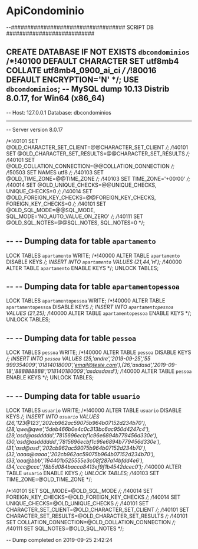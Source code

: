 # ApiCondominio




--################################### SCRIPT DB ###########################

CREATE DATABASE  IF NOT EXISTS `dbcondominios` /*!40100 DEFAULT CHARACTER SET utf8mb4 COLLATE utf8mb4_0900_ai_ci */ /*!80016 DEFAULT ENCRYPTION='N' */;
USE `dbcondominios`;
-- MySQL dump 10.13  Distrib 8.0.17, for Win64 (x86_64)
--
-- Host: 127.0.0.1    Database: dbcondominios
-- ------------------------------------------------------
-- Server version	8.0.17

/*!40101 SET @OLD_CHARACTER_SET_CLIENT=@@CHARACTER_SET_CLIENT */;
/*!40101 SET @OLD_CHARACTER_SET_RESULTS=@@CHARACTER_SET_RESULTS */;
/*!40101 SET @OLD_COLLATION_CONNECTION=@@COLLATION_CONNECTION */;
/*!50503 SET NAMES utf8 */;
/*!40103 SET @OLD_TIME_ZONE=@@TIME_ZONE */;
/*!40103 SET TIME_ZONE='+00:00' */;
/*!40014 SET @OLD_UNIQUE_CHECKS=@@UNIQUE_CHECKS, UNIQUE_CHECKS=0 */;
/*!40014 SET @OLD_FOREIGN_KEY_CHECKS=@@FOREIGN_KEY_CHECKS, FOREIGN_KEY_CHECKS=0 */;
/*!40101 SET @OLD_SQL_MODE=@@SQL_MODE, SQL_MODE='NO_AUTO_VALUE_ON_ZERO' */;
/*!40111 SET @OLD_SQL_NOTES=@@SQL_NOTES, SQL_NOTES=0 */;

--
-- Dumping data for table `apartamento`
--

LOCK TABLES `apartamento` WRITE;
/*!40000 ALTER TABLE `apartamento` DISABLE KEYS */;
INSERT INTO `apartamento` VALUES (21,44,'H');
/*!40000 ALTER TABLE `apartamento` ENABLE KEYS */;
UNLOCK TABLES;

--
-- Dumping data for table `apartamentopessoa`
--

LOCK TABLES `apartamentopessoa` WRITE;
/*!40000 ALTER TABLE `apartamentopessoa` DISABLE KEYS */;
INSERT INTO `apartamentopessoa` VALUES (21,25);
/*!40000 ALTER TABLE `apartamentopessoa` ENABLE KEYS */;
UNLOCK TABLES;

--
-- Dumping data for table `pessoa`
--

LOCK TABLES `pessoa` WRITE;
/*!40000 ALTER TABLE `pessoa` DISABLE KEYS */;
INSERT INTO `pessoa` VALUES (25,'andre','2019-09-25','55 999354009','01814018000','email@teste.com'),(26,'asdasd','2019-09-18','888888888','018140180009','asdasdasd');
/*!40000 ALTER TABLE `pessoa` ENABLE KEYS */;
UNLOCK TABLES;

--
-- Dumping data for table `usuario`
--

LOCK TABLES `usuario` WRITE;
/*!40000 ALTER TABLE `usuario` DISABLE KEYS */;
INSERT INTO `usuario` VALUES (26,'123@123','202cb962ac59075b964b07152d234b70'),(28,'qwe@qwe','5deb466b0e4c0c313bc6ac950d4247c4'),(29,'asd@asddddd','7815696ecbf1c96e6894b779456d330e'),(30,'asd@asdddddd','7815696ecbf1c96e6894b779456d330e'),(31,'asd@asd','202cb962ac59075b964b07152d234b70'),(32,'aaaa@aaaa','202cb962ac59075b964b07152d234b70'),(33,'aaa@bbb','194401b525555e3c08f287a14bfdd4e6'),(34,'ccc@ccc','f8b5d084bacca8413ef9f1b4542dcec0');
/*!40000 ALTER TABLE `usuario` ENABLE KEYS */;
UNLOCK TABLES;
/*!40103 SET TIME_ZONE=@OLD_TIME_ZONE */;

/*!40101 SET SQL_MODE=@OLD_SQL_MODE */;
/*!40014 SET FOREIGN_KEY_CHECKS=@OLD_FOREIGN_KEY_CHECKS */;
/*!40014 SET UNIQUE_CHECKS=@OLD_UNIQUE_CHECKS */;
/*!40101 SET CHARACTER_SET_CLIENT=@OLD_CHARACTER_SET_CLIENT */;
/*!40101 SET CHARACTER_SET_RESULTS=@OLD_CHARACTER_SET_RESULTS */;
/*!40101 SET COLLATION_CONNECTION=@OLD_COLLATION_CONNECTION */;
/*!40111 SET SQL_NOTES=@OLD_SQL_NOTES */;

-- Dump completed on 2019-09-25  2:42:24
